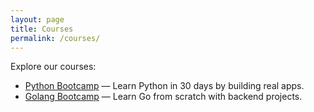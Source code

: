 ```yaml
---
layout: page
title: Courses
permalink: /courses/
---
```


Explore our courses:

- [Python Bootcamp](/python-bootcamp/) — Learn Python in 30 days by building real apps.
- [Golang Bootcamp](/golang-bootcamp/) — Learn Go from scratch with backend projects.
